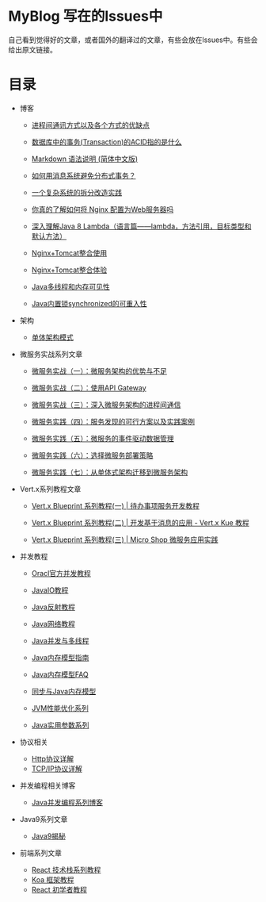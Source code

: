 # MyBlog  写在的lssues中

自己看到觉得好的文章，或者国外的翻译过的文章，有些会放在lssues中。有些会给出原文链接。

# 目录

- 博客
  - [进程间通讯方式以及各个方式的优缺点 ](https://github.com/ADistanceThereIs/MyBlog/issues/4)
  
  - [数据库中的事务(Transaction)的ACID指的是什么 ](https://github.com/ADistanceThereIs/MyBlog/issues/5)
  
  - [Markdown 语法说明 (简体中文版)  ](http://www.appinn.com/markdown/#list)
  
  - [如何用消息系统避免分布式事务？  ](http://blog.jobbole.com/89140/)
  
  - [一个复杂系统的拆分改造实践](http://blog.jobbole.com/109409/)
  
  - [你真的了解如何将 Nginx 配置为Web服务器吗](https://lufficc.com/blog/configure-nginx-as-a-web-server)
  
  - [深入理解Java 8 Lambda（语言篇——lambda，方法引用，目标类型和默认方法）](http://www.cnblogs.com/figure9/archive/2014/10/24/4048421.html)
   
  - [Nginx+Tomcat整合使用](https://github.com/ADistanceThereIs/MyBlog/issues/6)
  
  - [Nginx+Tomcat整合体验](https://segmentfault.com/a/1190000007803704)
  
  - [Java多线程和内存可见性](https://github.com/ADistanceThereIs/MyBlog/issues/7)
  
  - [ Java内置锁synchronized的可重入性](http://blog.csdn.net/aigoogle/article/details/29893667)
  
- 架构
  - [单体架构模式](https://github.com/ADistanceThereIs/MyBlog/issues/2)
  
- 微服务实战系列文章
  - [微服务实战（一）：微服务架构的优势与不足](http://dockone.io/article/394)
  
  - [微服务实战（二）：使用API Gateway](http://dockone.io/article/482)
  
  - [微服务实战（三）：深入微服务架构的进程间通信](http://dockone.io/article/549)
  
  - [微服务实践（四）：服务发现的可行方案以及实践案例](http://dockone.io/article/771)
  
  - [微服务实践（五）：微服务的事件驱动数据管理](http://dockone.io/article/936)
  
  - [微服务实践（六）：选择微服务部署策略](http://dockone.io/article/1066)
  
  - [微服务实践（七）：从单体式架构迁移到微服务架构](http://dockone.io/article/1266)

- Vert.x系列教程文章
  - [Vert.x Blueprint 系列教程(一) | 待办事项服务开发教程](http://www.sczyh30.com/posts/Asynchronous/vertx-blueprint-1-todo-backend-tutorial/)
  
  - [Vert.x Blueprint 系列教程(二) | 开发基于消息的应用 - Vert.x Kue 教程](http://www.sczyh30.com/posts/Asynchronous/vertx-blueprint-2-vertx-kue-core-tutorial/)
  
  - [Vert.x Blueprint 系列教程(三) | Micro Shop 微服务应用实践](http://www.sczyh30.com/posts/Asynchronous/vertx-blueprint-3-micro-shop-microservice/)
  
- 并发教程
  - [Oracl官方并发教程](http://ifeve.com/oracle-java-concurrency-tutorial/)
  
  - [JavaIO教程](http://ifeve.com/java-io/)
  
  - [Java反射教程](http://ifeve.com/java-reflection/)
  
  - [Java网络教程](http://ifeve.com/java-network/)
  
  - [Java并发与多线程](http://ifeve.com/java-concurrency-thread-directory/)
  
  - [Java内存模型指南](http://ifeve.com/jmm-cookbook/)
  
  - [Java内存模型FAQ](http://ifeve.com/jmm-faq/)
  
  - [同步与Java内存模型](http://ifeve.com/syn-jmm/)
  
  - [JVM性能优化系列](http://ifeve.com/jvm-optimize/)
  
  - [Java实用参数系列](http://ifeve.com/useful-jvm-flags/)
  
- 协议相关
  - [Http协议详解](http://blog.csdn.net/huangjianxiang1875/article/category/2612793)
  - [TCP/IP协议详解](http://blog.csdn.net/goodboy1881/article/category/204448)

- 并发编程相关博客
  - [Java并发编程系列博客](http://blog.csdn.net/mmc_maodun/article/category/1773509/2)

- Java9系列文章
  - [Java9揭秘](http://www.cnblogs.com/IcanFixIt/p/7278696.html)
  
- 前端系列文章
  - [React 技术栈系列教程](http://www.ruanyifeng.com/blog/2016/09/react-technology-stack.html)
  - [Koa 框架教程](http://www.ruanyifeng.com/blog/2017/08/koa.html)
  - [React 初学者教程](https://www.w3cplus.com/react/introducing-react.html)

